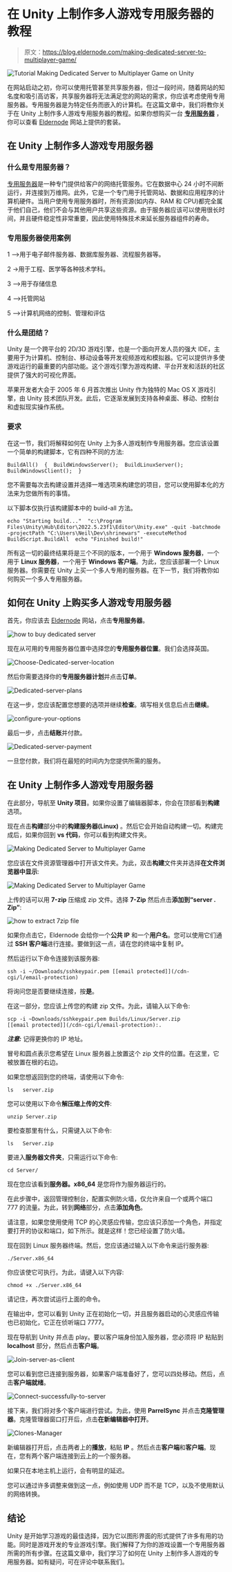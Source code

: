 # 在 Unity 上制作多人游戏专用服务器的教程

> 原文：<https://blog.eldernode.com/making-dedicated-server-to-multiplayer-game/>

![Tutorial Making Dedicated Server to Multiplayer Game on Unity](img/ce66accacf4537fcd3858aba36483798.png)

在网站启动之初，你可以使用托管甚至共享服务器，但过一段时间，随着网站的知名度和吸引高访客，共享服务器将无法满足您的网站的需求，你应该考虑使用专用服务器。专用服务器是为特定任务而嵌入的计算机。在这篇文章中，我们将教你关于在 Unity 上制作多人游戏专用服务器的教程。如果你想购买一台 [**专用服务器**](https://eldernode.com/dedicated-server/) ，你可以查看 [Eldernode](https://eldernode.com/) 网站上提供的套装。

## **在 Unity 上制作多人游戏专用服务器**

### **什么是专用服务器？**

[专用服务器](https://blog.eldernode.com/tag/dedicated-server/)是一种专门提供给客户的网络托管服务。它在数据中心 24 小时不间断运行，并连接到万维网。此外，它是一个专门用于托管网站、数据和应用程序的计算机硬件。当用户使用专用服务器时，所有资源(如内存、RAM 和 CPU)都完全属于他们自己，他们不会与其他用户共享这些资源。由于服务器应该可以使用很长时间，并且硬件稳定性非常重要，因此使用特殊技术来延长服务器组件的寿命。

### **专用服务器使用案例**

1 –>用于电子邮件服务器、数据库服务器、流程服务器等。

2 ->用于工程、医学等各种技术学科。

3 –>用于存储信息

4 –>托管网站

5 –>计算机网络的控制、管理和评估

### **什么是团结？**

Unity 是一个跨平台的 2D/3D 游戏引擎，也是一个面向开发人员的强大 IDE，主要用于为计算机、控制台、移动设备等开发视频游戏和模拟器。它可以提供许多使游戏运行的最重要的内部功能。这个游戏引擎为游戏构建、平台开发和活跃的社区提供了强大的可视化界面。

苹果开发者大会于 2005 年 6 月首次推出 Unity 作为独特的 Mac OS X 游戏引擎，由 Unity 技术团队开发。此后，它逐渐发展到支持各种桌面、移动、控制台和虚拟现实操作系统。

### **要求**

在这一节，我们将解释如何在 Unity 上为多人游戏制作专用服务器。您应该设置一个简单的构建脚本，它有四种不同的方法:

```
BuildAll()  {  BuildWindowsServer();  BuildLinuxServer();  BuildWindowsClient();  }
```

您不需要每次去构建设置并选择一堆选项来构建您的项目，您可以使用脚本化的方法来为您做所有的事情。

以下脚本仅执行该构建脚本中的 build-all 方法。

```
echo "Starting build..."  "c:\Program Files\Unity\Hub\Editor\2022.5.23f1\Editor\Unity.exe" -quit -batchmode -projectPath "C:\Users\Neil\Dev\shrinewars" -executeMethod BuildScript.BuildAll  echo "Finished build!"
```

所有这一切的最终结果将是三个不同的版本，一个用于 **Windows 服务器**，一个用于 **Linux 服务器**，一个用于 **Windows 客户端**。为此，您应该部署一个 Linux 服务器。你需要在 Unity 上买一个多人专用的服务器。在下一节，我们将教你如何购买一个多人专用服务器。

## **如何在 Unity 上购买多人游戏专用服务器**

首先，你应该去 [Eldernode](https://eldernode.com/) 网站，点击**专用服务器**。

![how to buy dedicated server](img/1f59187954e650624b6a7393cfbda4af.png)

现在从可用的专用服务器位置中选择您的**专用服务器位置**。我们会选择英国。

![Choose-Dedicated-server-location](img/dd7ad10b4ab81f0cb8c453cd6fe5c60a.png)

然后你需要选择你的**专用服务器计划**并点击**订单**。

![Dedicated-server-plans](img/3b515f1f28911eee8e98a020851b165d.png)

在这一步，您应该配置您想要的选项并继续**检查**。填写相关信息后点击**继续**。

![configure-your-options](img/52cf6bd493a052269a32eb9651472e26.png)

最后一步，点击**结账**并付款。

![Dedicated-server-payment](img/2e7bfaefbad6dc5762c0c77776934567.png)

一旦您付款，我们将在最短的时间内为您提供所需的服务。

## **在 Unity 上制作多人游戏专用服务器**

在此部分，导航至 **Unity 项目**。如果你设置了编辑器脚本，你会在顶部看到**构建**选项。

现在点击**构建**部分中的**构建服务器(Linux)** 。然后它会开始自动构建一切。构建完成后，如果你回到 **vs 代码**，你可以看到构建文件夹。

![Making Dedicated Server to Multiplayer Game](img/b9487acd6541b24055541adbc8f3fc84.png)

您应该在文件资源管理器中打开该文件夹。为此，双击**构建**文件夹并选择**在文件浏览器中显示**:

![Making Dedicated Server to Multiplayer Game](img/13b999578300b57c1e0f7709caa5fe49.png)

上传的话可以用 **7-zip** 压缩成 zip 文件。选择 **7-Zip** 然后点击**添加到“server . Zip”**:

![how to extract 7zip file](img/16eae808aa0623006c22648727cc5ca7.png)

如果你点击它，Eldernode 会给你一个**公共 IP** 和一个**用户名**。您可以使用它们通过 **SSH 客户端**进行连接。要做到这一点，请在您的终端中复制 IP。

然后运行以下命令连接到该服务器:

```
ssh -i ~/Downloads/sshkeypair.pem [[email protected]](/cdn-cgi/l/email-protection)
```

将询问您是否要继续连接，按**是**。

在这一部分，您应该上传您的构建 zip 文件。为此，请输入以下命令:

```
scp -i ~Downloads/sshkeypair.pem Builds/Linux/Server.zip [[email protected]](/cdn-cgi/l/email-protection):.
```

***注意:*** 记得更换你的 IP 地址。

冒号和圆点表示您希望在 Linux 服务器上放置这个 zip 文件的位置。在这里，它被放置在根的右边。

如果您想返回到您的终端，请使用以下命令:

```
ls   server.zip
```

您可以使用以下命令**解压缩上传的文件**:

```
unzip Server.zip
```

要检查那里有什么，只需键入以下命令:

```
ls   Server.zip
```

要进入**服务器文件夹**，只需运行以下命令:

```
cd Server/
```

现在您应该看到**服务器。x86_64** 是您将作为服务器运行的。

在此步骤中，返回管理控制台，配置实例防火墙，仅允许来自一个或两个端口 777 的流量。为此，转到**网络**部分，点击**添加角色**。

请注意，如果您使用使用 TCP 的心灵感应传输，您应该只添加一个角色，并指定要打开的协议和端口，如下所示。就是这样！您已经设置了防火墙。

现在回到 Linux 服务器终端。然后，您应该通过输入以下命令来运行服务器:

```
./Server.x86_64
```

你应该使它可执行。为此，请键入以下内容:

```
chmod +x ./Server.x86_64
```

请记住，再次尝试运行上面的命令。

在输出中，您可以看到 Unity 正在初始化一切，并且服务器启动的心灵感应传输也已初始化，它正在侦听端口 7777。

现在导航到 Unity 并点击 play。要以客户端身份加入服务器，您必须将 IP 粘贴到 **localhost** 部分，然后点击**客户端**。

![Join-server-as-client](img/31d1022846fe54b646d7b7321a5e1cc6.png)

您可以看到您已连接到服务器，如果客户端准备好了，您可以四处移动。然后，点击**客户端就绪**。

![Connect-successfully-to-server](img/f00e49e6944682cc45874be6c4ceb222.png)

接下来，我们将对多个客户端进行尝试。为此，使用 **ParrelSync** 并点击**克隆管理器**。克隆管理器窗口打开后，点击**在新编辑器中打开**。

![Clones-Manager](img/666ac80a8ea8c4665c915298a8865eb5.png)

新编辑器打开后，点击两者上的**播放**，粘贴 **IP** 。然后点击**客户端**和**客户端**。现在，您有两个客户端连接到云上的一个服务器。

如果只在本地主机上运行，会有明显的延迟。

您可以通过许多调整来做到这一点，例如使用 UDP 而不是 TCP，以及不使用默认的网络转换。

## 结论

Unity 是开始学习游戏的最佳选择，因为它以图形界面的形式提供了许多有用的功能。同时是游戏开发的专业游戏引擎。我们解释了为你的游戏设置一个专用服务器所需的所有步骤。在这篇文章中，我们学习了如何在 Unity 上制作多人游戏的专用服务器。如有疑问，可在评论中联系我们。